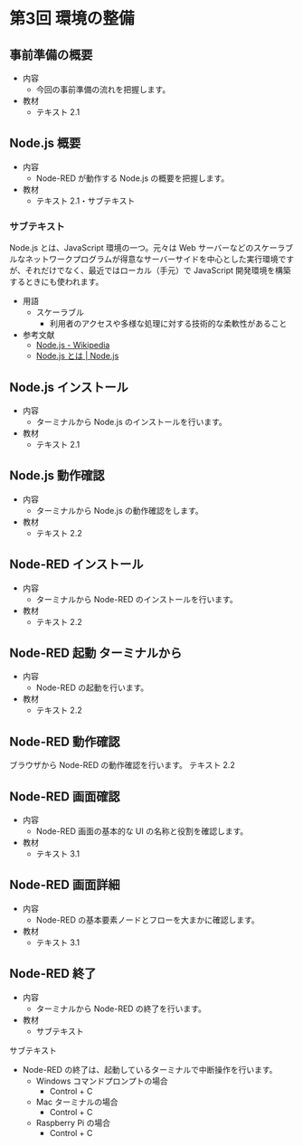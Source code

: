 # 第3回 環境の整備

## 事前準備の概要

- 内容
  - 今回の事前準備の流れを把握します。
- 教材
  - テキスト 2.1

## Node.js 概要

- 内容
  - Node-RED が動作する Node.js の概要を把握します。
- 教材
  - テキスト 2.1・サブテキスト

### サブテキスト

Node.js とは、JavaScript 環境の一つ。元々は Web サーバーなどのスケーラブルなネットワークプログラムが得意なサーバーサイドを中心とした実行環境ですが、それだけでなく、最近ではローカル（手元）で JavaScript 開発環境を構築するときにも使われます。

- 用語
  - スケーラブル
    - 利用者のアクセスや多様な処理に対する技術的な柔軟性があること
- 参考文献
  - [Node.js - Wikipedia](https://ja.wikipedia.org/wiki/Node.js)
  - [Node.js とは | Node.js](https://nodejs.org/ja/about/)

## Node.js インストール

- 内容
  - ターミナルから Node.js のインストールを行います。
- 教材
  - テキスト 2.1

## Node.js 動作確認

- 内容
  - ターミナルから Node.js の動作確認をします。
- 教材
  - テキスト 2.2

## Node-RED インストール

- 内容
  - ターミナルから Node-RED のインストールを行います。
- 教材
  - テキスト 2.2

## Node-RED 起動	ターミナルから

- 内容
  - Node-RED の起動を行います。
- 教材
  - テキスト 2.2

## Node-RED 動作確認

ブラウザから Node-RED の動作確認を行います。
テキスト 2.2

## Node-RED 画面確認

- 内容
  - Node-RED 画面の基本的な UI の名称と役割を確認します。
- 教材
  - テキスト 3.1

## Node-RED 画面詳細

- 内容
  - Node-RED の基本要素ノードとフローを大まかに確認します。
- 教材
  - テキスト 3.1

## Node-RED 終了

- 内容
  - ターミナルから Node-RED の終了を行います。
- 教材
  - サブテキスト

サブテキスト

- Node-RED の終了は、起動しているターミナルで中断操作を行います。
  - Windows コマンドプロンプトの場合
    - Control + C
  - Mac ターミナルの場合
    - Control + C
  - Raspberry Pi の場合
    - Control + C
